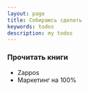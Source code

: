 ```yaml
---
layout: page
title: Собираюсь сделать
keywords: todos
description: my todos
---
```


### Прочитать книги

- Zappos
- Маркетинг на 100%